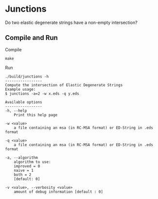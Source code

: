 # Junctions
Do two elastic degenerate strings have a non-empty intersection?


## Compile and Run
Compile
```
make
```

Run
```
./build/junctions -h
-----------------
Compute the intersection of Elastic Degenerate Strings
Example usage:
$ junctions -a=2 -w x.eds -q y.eds

Available options
-----------------
-h, --help
    Print this help page

-w <value>
    a file containing an msa (in RC-MSA format) or ED-String in .eds format

-q <value>
    a file containing an msa (in RC-MSA format) or ED-String in .eds format

-a, --algorithm
    algorithm to use:
    improved = 0
    naive = 1
    both = 2
    [default: 0]

-v <value>, --verbosity <value>
    amount of debug information [default : 0]
```
